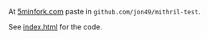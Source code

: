 At [5minfork.com](http://5minfork.com/) paste in `github.com/jon49/mithril-test`.

See [index.html](https://github.com/jon49/mithril-test/blob/master/index.html) for the code.